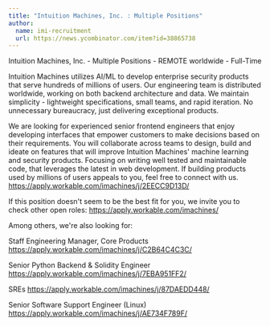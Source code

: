 ```yaml
---
title: "Intuition Machines, Inc. : Multiple Positions"
author:
  name: imi-recruitment
  url: https://news.ycombinator.com/item?id=38865738
---
```

Intuition Machines, Inc. - Multiple Positions - REMOTE worldwide - Full-Time

Intuition Machines utilizes AI&#x2F;ML to develop enterprise security products that serve hundreds of millions of users. Our engineering team is distributed worldwide, working on both backend architecture and data. We maintain simplicity - lightweight specifications, small teams, and rapid iteration. No unnecessary bureaucracy, just delivering exceptional products.

We are looking for experienced senior frontend engineers that enjoy developing interfaces that empower customers to make decisions based on their requirements. You will collaborate across teams to design, build and ideate on features that will improve Intuition Machines&#x27; machine learning and security products. Focusing on writing well tested and maintainable code, that leverages the latest in web development. If building products used by millions of users appeals to you, feel free to connect with us. <a href="https:&#x2F;&#x2F;apply.workable.com&#x2F;imachines&#x2F;j&#x2F;2EECC9D13D&#x2F;" rel="nofollow">https:&#x2F;&#x2F;apply.workable.com&#x2F;imachines&#x2F;j&#x2F;2EECC9D13D&#x2F;</a>

If this position doesn&#x27;t seem to be the best fit for you, we invite you to check other open roles: <a href="https:&#x2F;&#x2F;apply.workable.com&#x2F;imachines&#x2F;" rel="nofollow">https:&#x2F;&#x2F;apply.workable.com&#x2F;imachines&#x2F;</a>

Among others, we&#x27;re also looking for:

Staff Engineering Manager, Core Products <a href="https:&#x2F;&#x2F;apply.workable.com&#x2F;imachines&#x2F;j&#x2F;C2B64C4C3C&#x2F;" rel="nofollow">https:&#x2F;&#x2F;apply.workable.com&#x2F;imachines&#x2F;j&#x2F;C2B64C4C3C&#x2F;</a>

Senior Python Backend &amp; Solidity Engineer <a href="https:&#x2F;&#x2F;apply.workable.com&#x2F;imachines&#x2F;j&#x2F;7EBA951FF2&#x2F;" rel="nofollow">https:&#x2F;&#x2F;apply.workable.com&#x2F;imachines&#x2F;j&#x2F;7EBA951FF2&#x2F;</a>

SREs <a href="https:&#x2F;&#x2F;apply.workable.com&#x2F;imachines&#x2F;j&#x2F;87DAEDD448&#x2F;" rel="nofollow">https:&#x2F;&#x2F;apply.workable.com&#x2F;imachines&#x2F;j&#x2F;87DAEDD448&#x2F;</a>

Senior Software Support Engineer (Linux) <a href="https:&#x2F;&#x2F;apply.workable.com&#x2F;imachines&#x2F;j&#x2F;AE734F789F&#x2F;" rel="nofollow">https:&#x2F;&#x2F;apply.workable.com&#x2F;imachines&#x2F;j&#x2F;AE734F789F&#x2F;</a>
